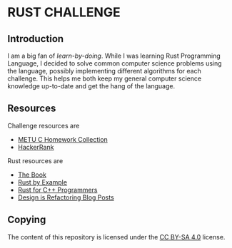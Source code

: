# RUST CHALLENGE

## Introduction

I am a big fan of *learn-by-doing*. While I was learning Rust Programming
Language, I decided to solve common computer science problems using the
language, possibly implementing different algorithms for each challenge. This
helps me both keep my general computer science knowledge up-to-date and get the
hang of the language.

## Resources

Challenge resources are

- [METU C Homework Collection][1]
- [HackerRank][2]

Rust resources are

- [The Book][3]
- [Rust by Example][4]
- [Rust for C++ Programmers][5]
- [Design is Refactoring Blog Posts][6]

## Copying

The content of this repository is licensed under the 
[CC BY-SA 4.0](https://creativecommons.org/licenses/by-sa/4.0/) license.


[1]: http://user.ceng.metu.edu.tr/~ceng140/C_HW_book.pdf
[2]: https://www.hackerrank.com/
[3]: https://doc.rust-lang.org/book/
[4]: http://rustbyexample.com/
[5]: https://aminb.gitbooks.io
[6]: http://designisrefactoring.com/2015/10/02/rust-by-trial-and-error/
